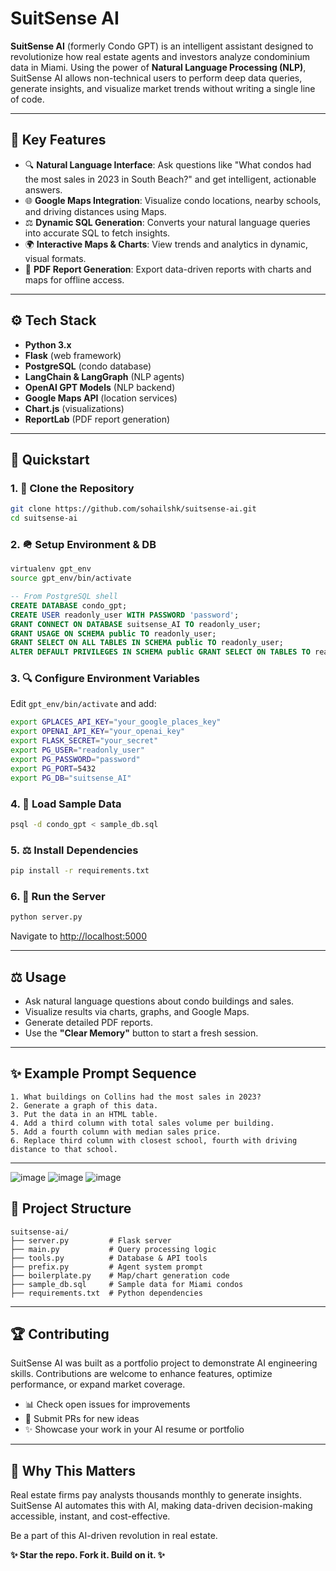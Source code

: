 # SuitSense AI

**SuitSense AI** (formerly Condo GPT) is an intelligent assistant designed to revolutionize how real estate agents and investors analyze condominium data in Miami. Using the power of **Natural Language Processing (NLP)**, SuitSense AI allows non-technical users to perform deep data queries, generate insights, and visualize market trends without writing a single line of code.

---

## 🌟 Key Features

* 🔍 **Natural Language Interface**: Ask questions like "What condos had the most sales in 2023 in South Beach?" and get intelligent, actionable answers.
* 🌐 **Google Maps Integration**: Visualize condo locations, nearby schools, and driving distances using Maps.
* ⚖️ **Dynamic SQL Generation**: Converts your natural language queries into accurate SQL to fetch insights.
* 🌍 **Interactive Maps & Charts**: View trends and analytics in dynamic, visual formats.
* 📄 **PDF Report Generation**: Export data-driven reports with charts and maps for offline access.

---

## ⚙️ Tech Stack

* **Python 3.x**
* **Flask** (web framework)
* **PostgreSQL** (condo database)
* **LangChain & LangGraph** (NLP agents)
* **OpenAI GPT Models** (NLP backend)
* **Google Maps API** (location services)
* **Chart.js** (visualizations)
* **ReportLab** (PDF report generation)

---

## 🚀 Quickstart

### 1. 🔹 Clone the Repository

```bash
git clone https://github.com/sohailshk/suitsense-ai.git
cd suitsense-ai
```

### 2. 🪖 Setup Environment & DB

```bash
virtualenv gpt_env
source gpt_env/bin/activate
```

```sql
-- From PostgreSQL shell
CREATE DATABASE condo_gpt;
CREATE USER readonly_user WITH PASSWORD 'password';
GRANT CONNECT ON DATABASE suitsense_AI TO readonly_user;
GRANT USAGE ON SCHEMA public TO readonly_user;
GRANT SELECT ON ALL TABLES IN SCHEMA public TO readonly_user;
ALTER DEFAULT PRIVILEGES IN SCHEMA public GRANT SELECT ON TABLES TO readonly_user;
```

### 3. 🔍 Configure Environment Variables

Edit `gpt_env/bin/activate` and add:

```bash
export GPLACES_API_KEY="your_google_places_key"
export OPENAI_API_KEY="your_openai_key"
export FLASK_SECRET="your_secret"
export PG_USER="readonly_user"
export PG_PASSWORD="password"
export PG_PORT=5432
export PG_DB="suitsense_AI"
```

### 4. 📃 Load Sample Data

```bash
psql -d condo_gpt < sample_db.sql
```

### 5. ⚖️ Install Dependencies

```bash
pip install -r requirements.txt
```

### 6. 🚦 Run the Server

```bash
python server.py
```

Navigate to [http://localhost:5000](http://localhost:5000)

---

## ⚖️ Usage

* Ask natural language questions about condo buildings and sales.
* Visualize results via charts, graphs, and Google Maps.
* Generate detailed PDF reports.
* Use the **"Clear Memory"** button to start a fresh session.

---

## ✨ Example Prompt Sequence

```text
1. What buildings on Collins had the most sales in 2023?
2. Generate a graph of this data.
3. Put the data in an HTML table.
4. Add a third column with total sales volume per building.
5. Add a fourth column with median sales price.
6. Replace third column with closest school, fourth with driving distance to that school.
```

---
![image](https://github.com/user-attachments/assets/c5308b96-7832-49b7-8e42-39d684f9941a)
![image](https://github.com/user-attachments/assets/964185b1-21d4-4dc7-a414-c36f216a8d02)
![image](https://github.com/user-attachments/assets/4d8ce226-89bc-4b30-92d2-26995dcbff46)


## 📁 Project Structure

```
suitsense-ai/
├── server.py         # Flask server
├── main.py           # Query processing logic
├── tools.py          # Database & API tools
├── prefix.py         # Agent system prompt
├── boilerplate.py    # Map/chart generation code
├── sample_db.sql     # Sample data for Miami condos
├── requirements.txt  # Python dependencies
```

---

## 🏆 Contributing

SuitSense AI was built as a portfolio project to demonstrate AI engineering skills. Contributions are welcome to enhance features, optimize performance, or expand market coverage.

* 📊 Check open issues for improvements
* 📄 Submit PRs for new ideas
* ✨ Showcase your work in your AI resume or portfolio

---

## 🚀 Why This Matters

Real estate firms pay analysts thousands monthly to generate insights. SuitSense AI automates this with AI, making data-driven decision-making accessible, instant, and cost-effective.

Be a part of this AI-driven revolution in real estate.

**✨ Star the repo. Fork it. Build on it. ✨**
